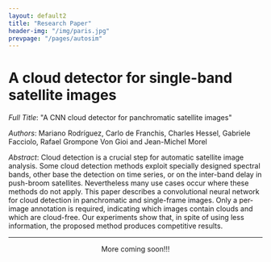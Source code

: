 ```yaml
---
layout: default2
title: "Research Paper"
header-img: "/img/paris.jpg"
prevpage: "/pages/autosim"
---
```


A cloud detector for single-band satellite images 
===================

*Full Title*: "A CNN cloud detector for panchromatic satellite images"

*Authors*: Mariano Rodríguez, Carlo de Franchis,  Charles Hessel, Gabriele Facciolo, Rafael Grompone Von Gioi and Jean-Michel Morel

*Abstract*:
Cloud detection is a crucial step for automatic satellite image analysis.  Some cloud detection methods exploit specially designed spectral bands, other base the detection on time series, or on the inter-band delay in push-broom satellites. Nevertheless many use cases occur where these methods do not apply.  This paper describes a convolutional neural network for cloud detection in panchromatic and single-frame images.  Only a per-image annotation is required, indicating which images contain clouds and which are cloud-free.  Our experiments show that, in spite of using less information, the proposed method produces competitive results.


<!-- <center><a href="https://hal.archives-ouvertes.fr/hal-02494121/document">Read / Download this article</a> </center> -->

<!-- <center><a href="https://hal.archives-ouvertes.fr/hal-02494121/document">See this article</a> <small>(on HAL)</small> </center>

<center><a href="https://github.com/rdguez-mariano/autosim"> Source code</a> <small>(on Github)</small></center>

<center><a href="http://ipolcore.ipol.im/demo/clientApp/demo.html?id=555555001111">Test it online</a> <small>(on IPOL)</small></center>
 -->
 
---

<center>More coming soon!!!</center>
